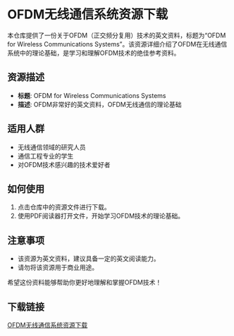 # OFDM无线通信系统资源下载

本仓库提供了一份关于OFDM（正交频分复用）技术的英文资料，标题为“OFDM for Wireless Communications Systems”。该资源详细介绍了OFDM在无线通信系统中的理论基础，是学习和理解OFDM技术的绝佳参考资料。

## 资源描述

- **标题**: OFDM for Wireless Communications Systems
- **描述**: OFDM非常好的英文资料，OFDM无线通信的理论基础

## 适用人群

- 无线通信领域的研究人员
- 通信工程专业的学生
- 对OFDM技术感兴趣的技术爱好者

## 如何使用

1. 点击仓库中的资源文件进行下载。
2. 使用PDF阅读器打开文件，开始学习OFDM技术的理论基础。

## 注意事项

- 该资源为英文资料，建议具备一定的英文阅读能力。
- 请勿将该资源用于商业用途。

希望这份资料能够帮助你更好地理解和掌握OFDM技术！

## 下载链接

[OFDM无线通信系统资源下载](https://pan.quark.cn/s/eedc7809e154)
